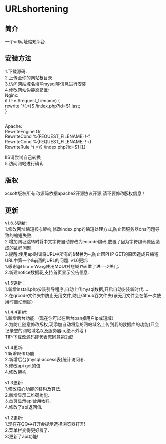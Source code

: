 # URLshortening
## 简介
一个url网址缩短平台.
## 安装方法
1.下载源码.<br/>
2.上传至你的网站根目录.<br/>
3.访问网站域名填写mysql等信息进行安装<br/>
4.修改网站伪静态配置:<br/>
Nginx:  
if (!-e $request_filename) {
<br/>rewrite ^/(.*)$ /index.php?id=$1 last;
<br/>}

<br/>Apache:
<IfModule mod_rewrite.c>
<br/>RewriteEngine On
<br/>RewriteCond %{REQUEST_FILENAME} !-f
<br/>RewriteCond %{REQUEST_FILENAME} !-d
<br/>RewriteRule ^(.*)$ /index.php?id=$1 [L]
<br/></IfModule>

IIS请尝试自己转换.
<br/>5.访问网站进行确认.
## 版权
xcsoft版权所有 改源码依据apache2开源协议开源,请不要修改版权信息！
## 更新
v1.6.3更新:
<br/>1.修改网址缩短核心架构,修改index.php的缩短处理方式,防止因服务器dns问题导致的缩短失败.
<br/>2.增加网址跳转时将中文字符自动修改为encode编码,放置了因为字符编码原因造成的乱码问题.
<br/>3.提醒:使用api时请将URL中所有的&替换为~,防止因PHP GET的原因造成只缩短URL中第一个&前面的URL的问题.
v1.6更新:
<br/>1.感谢@Hiram·Wong使用MDUI对短域界面做了进一步美化.
<br/>2.新建notice数据表,支持首页显示公告信息.

v1.5更新：
<br/>1.新增install.php安装引导程序,自动上传mysql数据,开启自动安装新时代....
<br/>2.在qrcode文件夹中防止无用文件,防止Github吞文件夹(该无用文件会在第一次使用时自动删除)

v1.4.4更新:
<br/>1.新增后台功能.（现在你可以在后台ban掉用户ip或短域）
<br/>2.为防止随意修改版权,现添加自动将您的网站域名上传到我的数据库的功能(只会记录您的网站域名以及服务器ip,绝不外泄.)
<br/>TIP:下载改源码即代表您同意第2点!

v1.4更新:
<br/>1.新增密语功能.
<br/>2.新增后台(mysql-access表)统计访问者.
<br/>3.修改api get的值.
<br/>4.修改架构.


v1.3更新:
<br/>1.修改核心功能的结构及算法.
<br/>2.新增显示二维码功能.
<br/>3.首页显示api使用教程.
<br/>4.修改了api返回值.

v1.2更新:
<br/>1.现在在QQ中打开会提示选择浏览器打开!
<br/>2.菜单栏变得更好看了.
<br/>3:更新了api功能!

